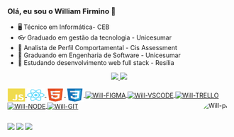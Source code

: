 
### Olá, eu sou o William Firmino 👋



- 🖥 Técnico em Informática- CEB
- 👓 Graduado em gestão da tecnologia - Unicesumar
- 🔑 Analista de Perfil Comportamental - Cis Assessment
- 📌 Graduando em Engenharia de Software - Unicesumar
- 🔭 Estudando desenvolvimento web full stack - Resília



<div align="center">
  <a href="https://williamfirmino92.github.io/Curriculum/">
  <img height="150em" src="https://github-readme-stats.vercel.app/api?username=williamfirmino92&show_icons=true&theme=tokyonight&include_all_commits=true&count_private=true"/>
  <img height="150em" src="https://github-readme-stats.vercel.app/api/top-langs/?username=williamfirmino92&layout=compact&langs_count=7&theme=tokyonight"/>
</div>
  <div style="display: inline_block"><br>
  <img align="center" alt="Will-Js" height="30" width="40" src="https://raw.githubusercontent.com/devicons/devicon/master/icons/javascript/javascript-plain.svg">
  <img align="center" alt="Will-React" height="30" width="40" src="https://raw.githubusercontent.com/devicons/devicon/master/icons/react/react-original.svg">
  <img align="center" alt="Will-HTML" height="30" width="40" src="https://raw.githubusercontent.com/devicons/devicon/master/icons/html5/html5-original.svg">
  <img align="center" alt="Will-CSS" height="30" width="40" src="https://raw.githubusercontent.com/devicons/devicon/master/icons/css3/css3-original.svg">
   <img align="center" alt="Will-FIGMA" height="30" width="40" src="https://cdn.jsdelivr.net/gh/devicons/devicon/icons/figma/figma-original.svg">
   <img align="center" alt="Will-VSCODE" height="30" width="40" src="https://cdn.jsdelivr.net/gh/devicons/devicon/icons/vscode/vscode-original.svg">
   <img align="center" alt="Will-TRELLO" height="30" width="40" src="https://cdn.jsdelivr.net/gh/devicons/devicon/icons/trello/trello-plain.svg">
   <img align="center" alt="Will-NODE" height="30" width="40" src="https://cdn.jsdelivr.net/gh/devicons/devicon/icons/nodejs/nodejs-original.svg">
   <img align="center" alt="Will-GIT" height="30" width="40" src="https://cdn.jsdelivr.net/gh/devicons/devicon/icons/git/git-original.svg">
   <img align="right" alt="Will-pic" height="150" style="border-radius:50px;" src="https://share-cdn.picrew.me/shareImg/org/202202/338224_3AAoibji.png">
</div>
  
   ##
  
<div> 
  <a href="https://instagram.com/will.firmino" target="_blank"><img src="https://img.shields.io/badge/-Instagram-%23E4405F?style=for-the-badge&logo=instagram&logoColor=white" target="_blank"></a>
  <a href = "mailto:willpetrelli@gmail.com"><img src="https://img.shields.io/badge/-Gmail-%23333?style=for-the-badge&logo=gmail&logoColor=white" target="_blank"></a>
  <a href="https://www.linkedin.com/in/william-firmino-87a2ba80" target="_blank"><img src="https://img.shields.io/badge/-LinkedIn-%230077B5?style=for-the-badge&logo=linkedin&logoColor=white" target="_blank"></a> 
</div>  
